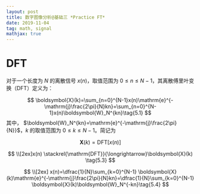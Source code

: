 ```yaml
---
layout: post
title: 数字图像分析@基础三 *Practice FT*
date: 2019-11-04 
tag: math, signal
mathjax: true
---
```


# DFT
对于一个长度为 $N$ 的离散信号 $x(n)$，取值范围为 $0 \le n \le N-1$，其离散傅里叶变换（DFT）定义为：

$$
\boldsymbol{X}(k)=\sum_{n=0}^{N-1}x(n)\mathrm{e}^{-\mathrm{j}\frac{2\pi}{N}kn}=\sum_{n=0}^{N-1}x(n)\boldsymbol{W}_N^{kn}\tag{5.1}
$$
其中， $\boldsymbol{W}_N^{kn}=\mathrm{e}^{-\mathrm{j}\frac{2\pi}{N}}$，$k$ 的取值范围为 $0 \le k \le N-1$。简记为

$$
\boldsymbol{X}(k)=\mathrm{DFT}[x(n)]\tag{5.2}
$$

$$
\\[2ex]x(n) \stackrel{\mathrm{DFT}}{\longrightarrow}\boldsymbol{X}(k) \tag{5.3}
$$

$$
\\[2ex] x(n)=\dfrac{1}{N}\sum_{k=0}^{N-1} \boldsymbol{X}(k)\mathrm{e}^{-\mathrm{j}\frac{2\pi}{N}kn}=\dfrac{1}{N}\sum_{k=0}^{N-1} \boldsymbol{X}(k)\boldsymbol{W}_N^{-kn}\tag{5.4}
$$

